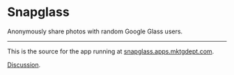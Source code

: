 # Snapglass

Anonymously share photos with random Google Glass users.

---

This is the source for the app running at [snapglass.apps.mktgdept.com](http://snapglass.apps.mktgdept.com/).

[Discussion](https://plus.google.com/113627947261549866211/posts/EZUnvoYMHHb).